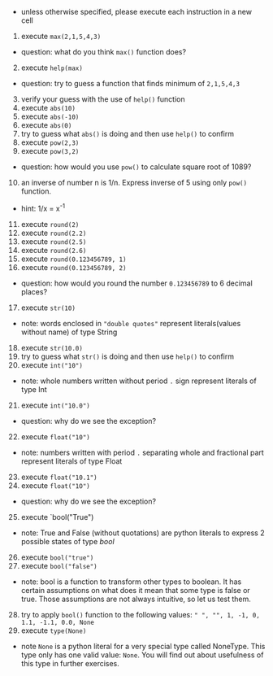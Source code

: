 * unless otherwise specified, please execute each instruction in a new cell
1. execute `max(2,1,5,4,3)`
* question: what do you think `max()` function does?
2. execute `help(max)`
* question: try to guess a function that finds minimum of `2,1,5,4,3`
3. verify your guess with the use of `help()` function
4. execute `abs(10)`
5. execute `abs(-10)`
6. execute `abs(0)`
7. try to guess what `abs()` is doing and then use `help()` to confirm
8. execute `pow(2,3)`
9. execute `pow(3,2)`
* question: how would you use `pow()` to calculate square root of 1089?
10. an inverse of number n is 1/n. Express inverse of 5 using only `pow()` function.
* hint: 1/x = x<sup>-1</sup>
11. execute `round(2)`
12. execute `round(2.2)`
13. execute `round(2.5)`
14. execute `round(2.6)`
15. execute `round(0.123456789, 1)`
16. execute `round(0.123456789, 2)`
* question: how would you round the number `0.123456789` to 6 decimal places?
17. execute `str(10)`
* note: words enclosed in `"double quotes"` represent literals(values without name) of type String
18. execute `str(10.0)`
19. try to guess what `str()` is doing and then use `help()` to confirm
20. execute `int("10")`
* note: whole numbers written without period `.` sign represent literals of type Int
21. execute `int("10.0")`
* question: why do we see the exception?
22. execute `float("10")`
* note: numbers written with period `.` separating whole and fractional part represent literals of type Float
23. execute `float("10.1")`
24. execute `float("1O")`
* question: why do we see the exception?
25. execute `bool("True")
* note: True and False (without quotations) are python literals to express 2 possible states of type *bool*
26. execute `bool("true")`
27. execute `bool("false")`
* note: bool is a function to transform other types to boolean. It has certain assumptions on what does it mean that some type is false or true. Those assumptions are not always intuitive, so let us test them.
28. try to apply `bool()` function to the following values: `" ", "", 1, -1, 0, 1.1, -1.1, 0.0, None`
29. execute `type(None)`
* note `None` is a python literal for a very special type called NoneType. This type only has one valid value: `None`. You will find out about usefulness of this type in further exercises.




